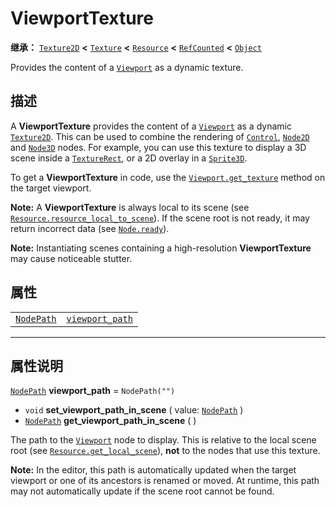 <!-- ⚠ 请勿编辑本文件 ⚠ -->
<!-- 本文档使用脚本从 WeDot 引擎源码仓库生成。 -->
<!-- 生成脚本：https://github.com/WeDot-Engine/WeDot/tree/4.3/doc/tools/make_md.py； -->
<!-- 原文件：https://github.com/WeDot-Engine/WeDot/tree/4.3/doc/classes/ViewportTexture.xml。 -->

<div id="_class_viewporttexture"></div>

# ViewportTexture

**继承：** [`Texture2D`](class_texture2d.md) **<** [`Texture`](class_texture.md) **<** [`Resource`](class_resource.md) **<** [`RefCounted`](class_refcounted.md) **<** [`Object`](class_object.md)

Provides the content of a [`Viewport`](class_viewport.md) as a dynamic texture.

## 描述

A **ViewportTexture** provides the content of a [`Viewport`](class_viewport.md) as a dynamic [`Texture2D`](class_texture2d.md). This can be used to combine the rendering of [`Control`](class_control.md), [`Node2D`](class_node2d.md) and [`Node3D`](class_node3d.md) nodes. For example, you can use this texture to display a 3D scene inside a [`TextureRect`](class_texturerect.md), or a 2D overlay in a [`Sprite3D`](class_sprite3d.md).

To get a **ViewportTexture** in code, use the [`Viewport.get_texture`](class_viewport.md#class_viewport_method_get_texture) method on the target viewport.

 **Note:** A **ViewportTexture** is always local to its scene (see [`Resource.resource_local_to_scene`](class_resource.md#class_resource_property_resource_local_to_scene)). If the scene root is not ready, it may return incorrect data (see [`Node.ready`](class_node.md#class_node_signal_ready)).

 **Note:** Instantiating scenes containing a high-resolution **ViewportTexture** may cause noticeable stutter.

## 属性

|||
|:-:|:--|
| [`NodePath`](class_nodepath.md) | [`viewport_path`](class_viewporttexture.md#class_viewporttexture_property_viewport_path) | ``NodePath("")`` |

<!-- rst-class:: classref-section-separator -->

---

## 属性说明

<div id="_class_viewporttexture_property_viewport_path"></div>

[`NodePath`](class_nodepath.md) **viewport_path** = ``NodePath("")`` <div id="class_viewporttexture_property_viewport_path"></div>

- `void` **set_viewport_path_in_scene** ( value: [`NodePath`](class_nodepath.md) )
- [`NodePath`](class_nodepath.md) **get_viewport_path_in_scene** ( )

The path to the [`Viewport`](class_viewport.md) node to display. This is relative to the local scene root (see [`Resource.get_local_scene`](class_resource.md#class_resource_method_get_local_scene)), **not** to the nodes that use this texture.

 **Note:** In the editor, this path is automatically updated when the target viewport or one of its ancestors is renamed or moved. At runtime, this path may not automatically update if the scene root cannot be found.

[^virtual]: 本方法通常需要用户覆盖才能生效。
[^const]: 本方法无副作用，不会修改该实例的任何成员变量。
[^vararg]: 本方法除了能接受在此处描述的参数外，还能够继续接受任意数量的参数。
[^constructor]: 本方法用于构造某个类型。
[^static]: 调用本方法无需实例，可直接使用类名进行调用。
[^operator]: 本方法描述的是使用本类型作为左操作数的有效运算符。
[^bitfield]: 这个值是由下列位标志构成位掩码的整数。
[^void]: 无返回值。
